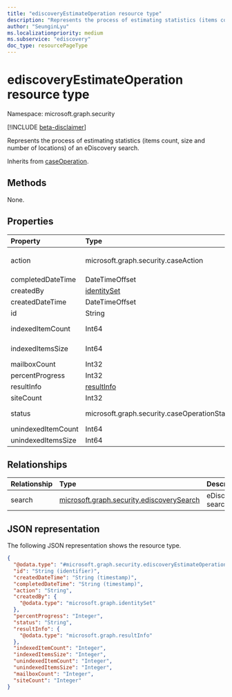```yaml
---
title: "ediscoveryEstimateOperation resource type"
description: "Represents the process of estimating statistics (items count, size and number of locations) of an eDiscovery search."
author: "SeunginLyu"
ms.localizationpriority: medium
ms.subservice: "ediscovery"
doc_type: resourcePageType
---
```


# ediscoveryEstimateOperation resource type

Namespace: microsoft.graph.security

[!INCLUDE [beta-disclaimer](../../includes/beta-disclaimer.md)]

Represents the process of estimating statistics (items count, size and number of locations) of an eDiscovery search.

Inherits from [caseOperation](../resources/security-caseoperation.md).

## Methods
None.
## Properties
|Property|Type|Description|
|:---|:---|:---|
|action|microsoft.graph.security.caseAction| The type of action the operation represents. Possible values are: `addToReviewSet`,`applyTags`,`contentExport`,`convertToPdf`,`estimateStatistics`, `purgeData`|
|completedDateTime|DateTimeOffset|The date and time the operation was completed. Read-only. |
|createdBy|[identitySet](../resources/identityset.md)|The user who created the operation. Read-only. |
|createdDateTime|DateTimeOffset|The date and time the operation was started. Read-only.|
|id|String| The ID for the operation. Read-only.|
|indexedItemCount|Int64|The estimated count of items for the **search** that matched the content query.|
|indexedItemsSize|Int64|The estimated size of items for the **search** that matched the content query.|
|mailboxCount|Int32|The number of mailboxes that had search hits.|
|percentProgress|Int32|The progress of the operation. Read-only. |
|resultInfo|[resultInfo](../resources/resultinfo.md)|Contains success and failure-specific result information. |
|siteCount|Int32|The number of mailboxes that had search hits.|
|status|microsoft.graph.security.caseOperationStatus| The status of the case operation. Possible values are: `notStarted`, `submissionFailed`, `running`, `succeeded`, `partiallySucceeded`, `failed`.|
|unindexedItemCount|Int64|The estimated count of unindexed items for the collection.|
|unindexedItemsSize|Int64|The estimated size of unindexed items for the collection.|

## Relationships
|Relationship|Type|Description|
|:---|:---|:---|
|search|[microsoft.graph.security.ediscoverySearch](../resources/security-ediscoverysearch.md)|eDiscovery search.|

## JSON representation
The following JSON representation shows the resource type.
<!-- {
  "blockType": "resource",
  "keyProperty": "id",
  "@odata.type": "microsoft.graph.security.ediscoveryEstimateOperation",
  "baseType": "microsoft.graph.security.caseOperation",
  "openType": false
}
-->
``` json
{
  "@odata.type": "#microsoft.graph.security.ediscoveryEstimateOperation",
  "id": "String (identifier)",
  "createdDateTime": "String (timestamp)",
  "completedDateTime": "String (timestamp)",
  "action": "String",
  "createdBy": {
    "@odata.type": "microsoft.graph.identitySet"
  },
  "percentProgress": "Integer",
  "status": "String",
  "resultInfo": {
    "@odata.type": "microsoft.graph.resultInfo"
  },
  "indexedItemCount": "Integer",
  "indexedItemsSize": "Integer",
  "unindexedItemCount": "Integer",
  "unindexedItemsSize": "Integer",
  "mailboxCount": "Integer",
  "siteCount": "Integer"
}
```

